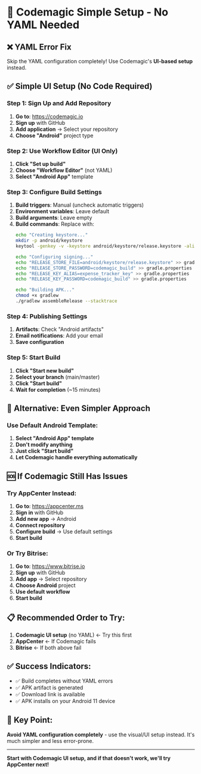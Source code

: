 # 🔧 Codemagic Simple Setup - No YAML Needed

## ❌ YAML Error Fix
Skip the YAML configuration completely! Use Codemagic's **UI-based setup** instead.

## ✅ Simple UI Setup (No Code Required)

### Step 1: Sign Up and Add Repository
1. **Go to**: https://codemagic.io
2. **Sign up** with GitHub
3. **Add application** → Select your repository
4. **Choose "Android"** project type

### Step 2: Use Workflow Editor (UI Only)
1. **Click "Set up build"**
2. **Choose "Workflow Editor"** (not YAML)
3. **Select "Android App"** template

### Step 3: Configure Build Settings
1. **Build triggers**: Manual (uncheck automatic triggers)
2. **Environment variables**: Leave default
3. **Build arguments**: Leave empty
4. **Build commands**: Replace with:
   ```bash
   echo "Creating keystore..."
   mkdir -p android/keystore
   keytool -genkey -v -keystore android/keystore/release.keystore -alias expense_tracker_key -keyalg RSA -keysize 2048 -validity 10000 -dname "CN=ExpenseTracker, OU=Development, O=ExpenseTracker, L=City, S=State, C=US" -storepass codemagic_build -keypass codemagic_build
   
   echo "Configuring signing..."
   echo "RELEASE_STORE_FILE=android/keystore/release.keystore" >> gradle.properties
   echo "RELEASE_STORE_PASSWORD=codemagic_build" >> gradle.properties
   echo "RELEASE_KEY_ALIAS=expense_tracker_key" >> gradle.properties
   echo "RELEASE_KEY_PASSWORD=codemagic_build" >> gradle.properties
   
   echo "Building APK..."
   chmod +x gradlew
   ./gradlew assembleRelease --stacktrace
   ```

### Step 4: Publishing Settings
1. **Artifacts**: Check "Android artifacts"
2. **Email notifications**: Add your email
3. **Save configuration**

### Step 5: Start Build
1. **Click "Start new build"**
2. **Select your branch** (main/master)
3. **Click "Start build"**
4. **Wait for completion** (~15 minutes)

## 🎯 Alternative: Even Simpler Approach

### Use Default Android Template:
1. **Select "Android App" template**
2. **Don't modify anything**
3. **Just click "Start build"**
4. **Let Codemagic handle everything automatically**

## 🆘 If Codemagic Still Has Issues

### Try AppCenter Instead:
1. **Go to**: https://appcenter.ms
2. **Sign in** with GitHub
3. **Add new app** → Android
4. **Connect repository**
5. **Configure build** → Use default settings
6. **Start build**

### Or Try Bitrise:
1. **Go to**: https://www.bitrise.io
2. **Sign up** with GitHub
3. **Add app** → Select repository
4. **Choose Android** project
5. **Use default workflow**
6. **Start build**

## 📋 Recommended Order to Try:

1. **Codemagic UI setup** (no YAML) ← Try this first
2. **AppCenter** ← If Codemagic fails
3. **Bitrise** ← If both above fail

## ✅ Success Indicators:
- ✅ Build completes without YAML errors
- ✅ APK artifact is generated
- ✅ Download link is available
- ✅ APK installs on your Android 11 device

## 🎯 Key Point:
**Avoid YAML configuration completely** - use the visual/UI setup instead. It's much simpler and less error-prone.

---

**Start with Codemagic UI setup, and if that doesn't work, we'll try AppCenter next!**